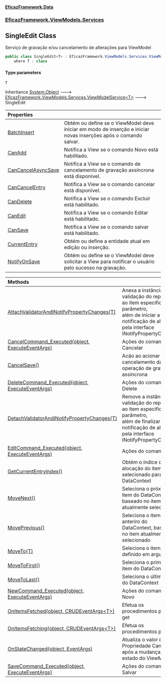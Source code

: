 #### [EficazFramework.Data](EficazFrameworkData.md 'EficazFramework Data')
### [EficazFramework.ViewModels.Services](EficazFrameworkData.md#EficazFramework.ViewModels.Services 'EficazFramework.ViewModels.Services')

## SingleEdit<T> Class

Serviço de gravação e/ou cancelamento de alterações para ViewModel

```csharp
public class SingleEdit<T> : EficazFramework.ViewModels.Services.ViewModelService<T>
    where T : class
```
#### Type parameters

<a name='EficazFramework.ViewModels.Services.SingleEdit_T_.T'></a>

`T`

Inheritance [System.Object](https://docs.microsoft.com/en-us/dotnet/api/System.Object 'System.Object') &#129106; [EficazFramework.ViewModels.Services.ViewModelService&lt;](EficazFramework.ViewModels.Services/ViewModelService_T_.md 'EficazFramework.ViewModels.Services.ViewModelService<T>')[T](EficazFramework.ViewModels.Services/SingleEdit_T_.md#EficazFramework.ViewModels.Services.SingleEdit_T_.T 'EficazFramework.ViewModels.Services.SingleEdit<T>.T')[&gt;](EficazFramework.ViewModels.Services/ViewModelService_T_.md 'EficazFramework.ViewModels.Services.ViewModelService<T>') &#129106; SingleEdit<T>

| Properties | |
| :--- | :--- |
| [BatchInsert](EficazFramework.ViewModels.Services/SingleEdit_T_/BatchInsert.md 'EficazFramework.ViewModels.Services.SingleEdit<T>.BatchInsert') | Obtém ou define se o ViewModel deve iniciar em modo de inserção e iniciar novas inserções após o comando salvar. |
| [CanAdd](EficazFramework.ViewModels.Services/SingleEdit_T_/CanAdd.md 'EficazFramework.ViewModels.Services.SingleEdit<T>.CanAdd') | Notifica a View se o comando Novo está habilitado. |
| [CanCancelAsyncSave](EficazFramework.ViewModels.Services/SingleEdit_T_/CanCancelAsyncSave.md 'EficazFramework.ViewModels.Services.SingleEdit<T>.CanCancelAsyncSave') | Notifica a View se o comando de cancelamento de gravação assíncrona está disponível. |
| [CanCancelEntry](EficazFramework.ViewModels.Services/SingleEdit_T_/CanCancelEntry.md 'EficazFramework.ViewModels.Services.SingleEdit<T>.CanCancelEntry') | Notifica a View se o comando cancelar está disponível. |
| [CanDelete](EficazFramework.ViewModels.Services/SingleEdit_T_/CanDelete.md 'EficazFramework.ViewModels.Services.SingleEdit<T>.CanDelete') | Notifica a View se o comando Excluir está habilitado. |
| [CanEdit](EficazFramework.ViewModels.Services/SingleEdit_T_/CanEdit.md 'EficazFramework.ViewModels.Services.SingleEdit<T>.CanEdit') | Notifica a View se o comando Editar está habilitado. |
| [CanSave](EficazFramework.ViewModels.Services/SingleEdit_T_/CanSave.md 'EficazFramework.ViewModels.Services.SingleEdit<T>.CanSave') | Notifica a View se o comando salvar está habilitado. |
| [CurrentEntry](EficazFramework.ViewModels.Services/SingleEdit_T_/CurrentEntry.md 'EficazFramework.ViewModels.Services.SingleEdit<T>.CurrentEntry') | Obtém ou define a entidade atual em edição ou inserção. |
| [NotifyOnSave](EficazFramework.ViewModels.Services/SingleEdit_T_/NotifyOnSave.md 'EficazFramework.ViewModels.Services.SingleEdit<T>.NotifyOnSave') | Obtém ou define se o ViewModel deve solicitar a View para notificar o usuário pelo sucesso na gravação. |

| Methods | |
| :--- | :--- |
| [AttachValidatorAndINotifyPropertyChanges(T)](EficazFramework.ViewModels.Services/SingleEdit_T_/AttachValidatorAndINotifyPropertyChanges(T).md 'EficazFramework.ViewModels.Services.SingleEdit<T>.AttachValidatorAndINotifyPropertyChanges(T)') | Anexa a instância de validação do repositório ao item especificado no parâmetro,<br/>além de iniciar a notificação de alteração pela interface INotifyPropertyChanged |
| [CancelCommand_Executed(object, ExecuteEventArgs)](EficazFramework.ViewModels.Services/SingleEdit_T_/CancelCommand_Executed(object,ExecuteEventArgs).md 'EficazFramework.ViewModels.Services.SingleEdit<T>.CancelCommand_Executed(object, EficazFramework.Events.ExecuteEventArgs)') | Ações do comando Cancelar |
| [CancelSave()](EficazFramework.ViewModels.Services/SingleEdit_T_/CancelSave().md 'EficazFramework.ViewModels.Services.SingleEdit<T>.CancelSave()') | Acão ao acionar o cancelamento da operação de gravação assíncrona |
| [DeleteCommand_Executed(object, ExecuteEventArgs)](EficazFramework.ViewModels.Services/SingleEdit_T_/DeleteCommand_Executed(object,ExecuteEventArgs).md 'EficazFramework.ViewModels.Services.SingleEdit<T>.DeleteCommand_Executed(object, EficazFramework.Events.ExecuteEventArgs)') | Ações do comando Delete |
| [DetachValidatorAndINotifyPropertyChanges(T)](EficazFramework.ViewModels.Services/SingleEdit_T_/DetachValidatorAndINotifyPropertyChanges(T).md 'EficazFramework.ViewModels.Services.SingleEdit<T>.DetachValidatorAndINotifyPropertyChanges(T)') | Remove a instância de validação do repositório ao item especificado no parâmetro,<br/>além de finalizar a notificação de alteração pela interface INotifyPropertyChanged |
| [EditCommand_Executed(object, ExecuteEventArgs)](EficazFramework.ViewModels.Services/SingleEdit_T_/EditCommand_Executed(object,ExecuteEventArgs).md 'EficazFramework.ViewModels.Services.SingleEdit<T>.EditCommand_Executed(object, EficazFramework.Events.ExecuteEventArgs)') | Ações do comando Edit |
| [GetCurrentEntryIndex()](EficazFramework.ViewModels.Services/SingleEdit_T_/GetCurrentEntryIndex().md 'EficazFramework.ViewModels.Services.SingleEdit<T>.GetCurrentEntryIndex()') | Obtém o índice de alocação do item selecionado para com o DataContext |
| [MoveNext()](EficazFramework.ViewModels.Services/SingleEdit_T_/MoveNext().md 'EficazFramework.ViewModels.Services.SingleEdit<T>.MoveNext()') | Seleciona o próximo item do DataContext, baseado no item atualmente selecionado |
| [MovePrevious()](EficazFramework.ViewModels.Services/SingleEdit_T_/MovePrevious().md 'EficazFramework.ViewModels.Services.SingleEdit<T>.MovePrevious()') | Seleciona o item anteriro do DataContext, baseado no item atualmente selecionado |
| [MoveTo(T)](EficazFramework.ViewModels.Services/SingleEdit_T_/MoveTo(T).md 'EficazFramework.ViewModels.Services.SingleEdit<T>.MoveTo(T)') | Seleciona o item definido em argumento |
| [MoveToFirst()](EficazFramework.ViewModels.Services/SingleEdit_T_/MoveToFirst().md 'EficazFramework.ViewModels.Services.SingleEdit<T>.MoveToFirst()') | Seleciona o primeiro item do DataContext |
| [MoveToLast()](EficazFramework.ViewModels.Services/SingleEdit_T_/MoveToLast().md 'EficazFramework.ViewModels.Services.SingleEdit<T>.MoveToLast()') | Seleciona o último item do DataContext |
| [NewCommand_Executed(object, ExecuteEventArgs)](EficazFramework.ViewModels.Services/SingleEdit_T_/NewCommand_Executed(object,ExecuteEventArgs).md 'EficazFramework.ViewModels.Services.SingleEdit<T>.NewCommand_Executed(object, EficazFramework.Events.ExecuteEventArgs)') | Ações do comando Novo |
| [OnItemsFetched(object, CRUDEventArgs&lt;T&gt;)](EficazFramework.ViewModels.Services/SingleEdit_T_/OnItemsFetched(object,CRUDEventArgs_T_).md 'EficazFramework.ViewModels.Services.SingleEdit<T>.OnItemsFetched(object, EficazFramework.Events.CRUDEventArgs<T>)') | Efetua os procedimentos post-get |
| [OnItemsFetching(object, CRUDEventArgs&lt;T&gt;)](EficazFramework.ViewModels.Services/SingleEdit_T_/OnItemsFetching(object,CRUDEventArgs_T_).md 'EficazFramework.ViewModels.Services.SingleEdit<T>.OnItemsFetching(object, EficazFramework.Events.CRUDEventArgs<T>)') | Efetua os procedimentos pré-get |
| [OnStateChanged(object, EventArgs)](EficazFramework.ViewModels.Services/SingleEdit_T_/OnStateChanged(object,EventArgs).md 'EficazFramework.ViewModels.Services.SingleEdit<T>.OnStateChanged(object, System.EventArgs)') | Atualiza o valor da Propriedade CanSave após a mudança de estado do ViewModel. |
| [SaveCommand_Executed(object, ExecuteEventArgs)](EficazFramework.ViewModels.Services/SingleEdit_T_/SaveCommand_Executed(object,ExecuteEventArgs).md 'EficazFramework.ViewModels.Services.SingleEdit<T>.SaveCommand_Executed(object, EficazFramework.Events.ExecuteEventArgs)') | Ações do comando Salvar |
